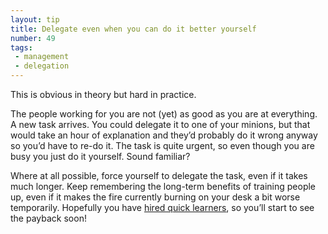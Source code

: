 ```yaml
---
layout: tip
title: Delegate even when you can do it better yourself
number: 49
tags:
 - management
 - delegation
---
```


This is obvious in theory but hard in practice.

The people working for you are not (yet) as good as you are at everything.  A new task arrives.  You could delegate it to one of your minions, but that would take an hour of explanation and they’d probably do it wrong anyway so you’d have to re-do it.  The task is quite urgent, so even though you are busy you just do it yourself.  Sound familiar?

Where at all possible, force yourself to delegate the task, even if it takes much longer.  Keep remembering the long-term benefits of training people up, even if it makes the fire currently burning on your desk a bit worse temporarily.  Hopefully you have [hired quick learners](04-hire-bright-people-who-can-learn), so you’ll start to see the payback soon!
